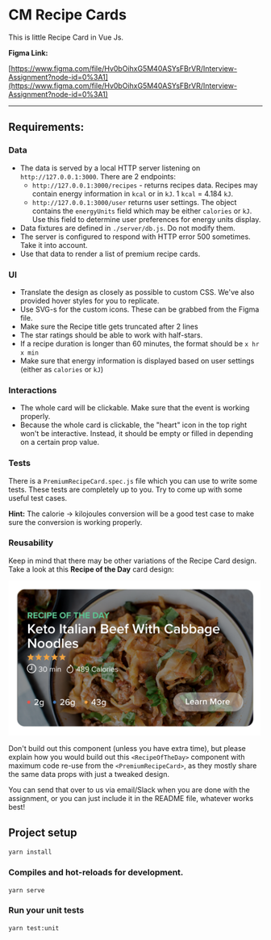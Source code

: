 # CM Recipe Cards

This is little Recipe Card in Vue Js.

**Figma Link:**

[https://www.figma.com/file/Hv0bOihxG5M40ASYsFBrVR/Interview-Assignment?node-id=0%3A1](https://www.figma.com/file/Hv0bOihxG5M40ASYsFBrVR/Interview-Assignment?node-id=0%3A1)

---

## Requirements:

### Data

- The data is served by a local HTTP server listening on `http://127.0.0.1:3000`. There are 2 endpoints:
  - `http://127.0.0.1:3000/recipes` - returns recipes data. Recipes may contain energy information in `kcal` or in `kJ`. 1 `kcal` = 4.184 `kJ`.
  - `http://127.0.0.1:3000/user` returns user settings. The object contains the `energyUnits` field which may be either `calories` or `kJ`. Use this field to determine user preferences for energy units display.
- Data fixtures are defined in `./server/db.js`. Do not modify them.
- The server is configured to respond with HTTP error 500 sometimes. Take it into account.
- Use that data to render a list of premium recipe cards.

### UI

- Translate the design as closely as possible to custom CSS. We've also provided hover styles for you to replicate.
- Use SVG-s for the custom icons. These can be grabbed from the Figma file.
- Make sure the Recipe title gets truncated after 2 lines
- The star ratings should be able to work with half-stars.
- If a recipe duration is longer than 60 minutes, the format should be `x hr x min`
- Make sure that energy information is displayed based on user settings (either as `calories` or `kJ`)

### Interactions

- The whole card will be clickable. Make sure that the event is working properly.
- Because the whole card is clickable, the "heart" icon in the top right won't be interactive. Instead, it should be empty or filled in depending on a certain prop value.

### Tests

There is a `PremiumRecipeCard.spec.js` file which you can use to write some tests. These tests are completely up to you. Try to come up with some useful test cases.

**Hint:** The calorie -> kilojoules conversion will be a good test case to make sure the conversion is working properly.

### Reusability

Keep in mind that there may be other variations of the Recipe Card design. Take a look at this **Recipe of the Day** card design:

<img src=".github/ROTD.png" width="500">

Don't build out this component (unless you have extra time), but please explain how you would build out this `<RecipeOfTheDay>` component with maximum code re-use from the `<PremiumRecipeCard>`, as they mostly share the same data props with just a tweaked design.

You can send that over to us via email/Slack when you are done with the assignment, or you can just include it in the README file, whatever works best!

## Project setup

```
yarn install
```

### Compiles and hot-reloads for development.

```
yarn serve
```

### Run your unit tests

```
yarn test:unit
```
